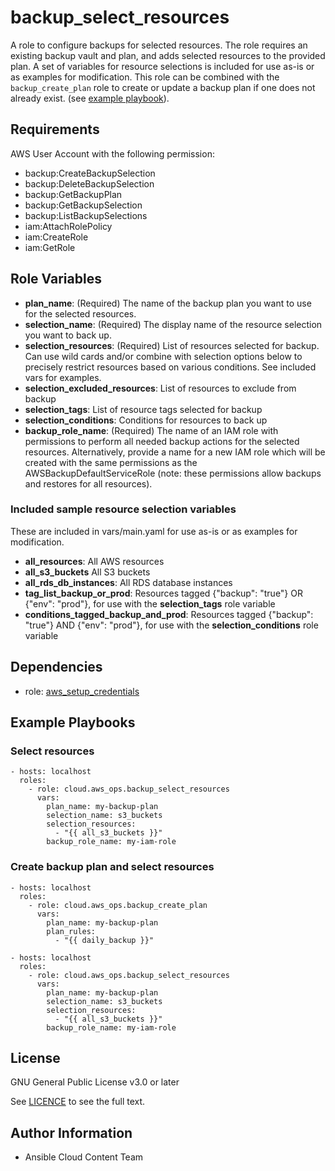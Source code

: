 backup_select_resources
==================

A role to configure backups for selected resources. The role requires an existing backup vault and plan, and adds selected resources to the provided plan. A set of variables for resource selections is included for use as-is or as examples for modification. This role can be combined with the `backup_create_plan` role to create or update a backup plan if one does not already exist. (see [example playbook](#create-backup-plan-and-select-resources)).

Requirements
------------

AWS User Account with the following permission:

* backup:CreateBackupSelection
* backup:DeleteBackupSelection
* backup:GetBackupPlan
* backup:GetBackupSelection
* backup:ListBackupSelections
* iam:AttachRolePolicy
* iam:CreateRole
* iam:GetRole

Role Variables
--------------

* **plan_name**: (Required) The name of the backup plan you want to use for the selected resources.
* **selection_name**: (Required) The display name of the resource selection you want to back up.
* **selection_resources**: (Required) List of resources selected for backup. Can use wild cards and/or combine with selection options below to precisely restrict resources based on various conditions. See included vars for examples.
* **selection_excluded_resources**: List of resources to exclude from backup
* **selection_tags**: List of resource tags selected for backup
* **selection_conditions**: Conditions for resources to back up
* **backup_role_name**: (Required) The name of an IAM role with permissions to perform all needed backup actions for the selected resources. Alternatively, provide a name for a new IAM role which will be created with the same permissions as the AWSBackupDefaultServiceRole (note: these permissions allow backups and restores for all resources).

### Included sample resource selection variables
These are included in vars/main.yaml for use as-is or as examples for modification.

* **all_resources**: All AWS resources
* **all_s3_buckets** All S3 buckets
* **all_rds_db_instances**: All RDS database instances
* **tag_list_backup_or_prod**: Resources tagged {"backup": "true"} OR {"env": "prod"}, for use with the **selection_tags** role variable
* **conditions_tagged_backup_and_prod**: Resources tagged {"backup": "true"} AND {"env": "prod"}, for use with the **selection_conditions** role variable

Dependencies
------------

* role: [aws_setup_credentials](../aws_setup_credentials/README.md)

Example Playbooks
----------------

### Select resources
    - hosts: localhost
      roles:
        - role: cloud.aws_ops.backup_select_resources
          vars:
            plan_name: my-backup-plan
            selection_name: s3_buckets
            selection_resources:
              - "{{ all_s3_buckets }}"
            backup_role_name: my-iam-role

### Create backup plan and select resources

    - hosts: localhost
      roles:
        - role: cloud.aws_ops.backup_create_plan
          vars:
            plan_name: my-backup-plan
            plan_rules:
              - "{{ daily_backup }}"

    - hosts: localhost
      roles:
        - role: cloud.aws_ops.backup_select_resources
          vars:
            plan_name: my-backup-plan
            selection_name: s3_buckets
            selection_resources:
              - "{{ all_s3_buckets }}"
            backup_role_name: my-iam-role

License
-------

GNU General Public License v3.0 or later

See [LICENCE](https://github.com/ansible-collections/cloud.aws_ops/blob/main/LICENSE) to see the full text.

Author Information
------------------

* Ansible Cloud Content Team
